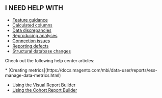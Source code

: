 ## I NEED HELP WITH

*   [Feature guidance](https://support.magento.com/hc/en-us/articles/360016504792)
*   [Calculated columns](https://support.magento.com/hc/en-us/articles/360016505112)
*   [Data discrepancies](https://support.magento.com/hc/en-us/articles/360016505312)
*   [Reproducing analyses](https://support.magento.com/hc/en-us/articles/360016505592)
*   [Connection issues](https://support.magento.com/hc/en-us/articles/360016732611)
*   [Reporting defects](https://support.magento.com/hc/en-us/articles/360016732711)
*   [Structural database changes](https://support.magento.com/hc/en-us/articles/360016506112)

Check out the following help center articles:

<!--<li>
    <a href="https://support.magento.com/hc/en-us/articles/360016506292">Getting Started Guide: Analyze your data</a>
  </li> -->*   [Creating metrics](https://docs.magento.com/mbi/data-user/reports/ess-manage-data-metrics.html)
*   [Using the Visual Report Builder](https://docs.magento.com/mbi/tutorials/using-visual-report-builder.html)
*   [Using the Cohort Report Builder](https://docs.magento.com/mbi/data-analyst/dev-reports/cohort-rpt-bldr.html)

<!--
<p>
  You can also check out our
  <a href="https://support.rjmetrics.com/hc/en-us/categories/200372685">Analysis Library</a>
  for some tips and inspiration.
</p> -->
&nbsp;